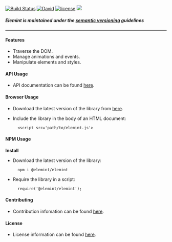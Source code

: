 [![Build Status](https://travis-ci.org/abbotto/elemint.svg?branch=master)](https://travis-ci.org/abbotto/elemint)
[![David](https://img.shields.io/david/expressjs/express.svg)](https://david-dm.org/abbotto/elemint.svg)
[![license](https://img.shields.io/github/license/mashape/apistatus.svg)](LICENSE.md)
<a href="https://twitter.com/intent/tweet" target="_blank"><img src="https://img.shields.io/twitter/url/http/shields.io.svg?style=social"/></a>

##### Elemint is maintained under the [semantic versioning](http://semver.org/) guidelines

---

#### Features

- Traverse the DOM.
- Manage animations and events.
- Manipulate elements and styles.

#### API Usage
- API documentation can be found [here](https://abbotto.github.io/elemint/docs/).

#### Browser Usage

- Download the latest version of the library from [here](https://github.com/abbotto/elemint/archive/master.zip).
- Include the library in the body of an HTML document:

		<script src='path/to/elemint.js'>

#### NPM Usage

**Install**

- Download the latest version of the library:

		npm i @elemint/elemint

- Require the library in a script:

		require('@elemint/elemint');

#### Contributing
- Contribution infomation can be found [here](https://raw.githubusercontent.com/abbotto/elemint/master/CONTRIBUTING.md).

#### License
- License information can be found [here](https://raw.githubusercontent.com/abbotto/elemint/master/LICENSE.md).